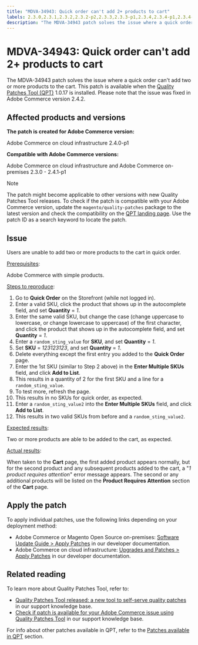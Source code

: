 ```yaml
---
title: "MDVA-34943: Quick order can't add 2+ products to cart"
labels: 2.3.0,2.3.1,2.3.2,2.3.2-p2,2.3.3,2.3.3-p1,2.3.4,2.3.4-p1,2.3.4-p2,2.3.5,2.3.5-p1,2.3.5-p2,2.3.6,2.3.6-p1,2.4.0,2.4.0-p1,2.4.1,2.4.1-p1,QPT 1.0.17,QPT patches,Magento Commerce,Magento Commerce Cloud,Quality Patches Tool,SKU,cart,products,quick order,Adobe Commerce,cloud infrastructure,on-premises
description: "The MDVA-34943 patch solves the issue where a quick order can't add two or more products to the cart. This patch is available when the [Quality Patches Tool (QPT)](https://support.magento.com/hc/en-us/articles/360047139492) 1.0.17 is installed. Please note that the issue was fixed in Adobe Commerce version 2.4.2."
---
```


# MDVA-34943: Quick order can't add 2+ products to cart

The MDVA-34943 patch solves the issue where a quick order can't add two or more products to the cart. This patch is available when the [Quality Patches Tool (QPT)](https://support.magento.com/hc/en-us/articles/360047139492) 1.0.17 is installed. Please note that the issue was fixed in Adobe Commerce version 2.4.2.

## Affected products and versions

**The patch is created for Adobe Commerce version:**

Adobe Commerce on cloud infrastructure 2.4.0-p1

**Compatible with Adobe Commerce versions:**

Adobe Commerce on cloud infrastructure and Adobe Commerce on-premises 2.3.0 - 2.4.1-p1

>[!NOTE]
>
>The patch might become applicable to other versions with new Quality Patches Tool releases. To check if the patch is compatible with your Adobe Commerce version, update the `magento/quality-patches` package to the latest version and check the compatibility on the [QPT landing page](https://devdocs.magento.com/quality-patches/tool.html#patch-grid). Use the patch ID as a search keyword to locate the patch.

## Issue

Users are unable to add two or more products to the cart in quick order.

<u>Prerequisites</u>:

Adobe Commerce with simple products.

<u>Steps to reproduce</u>:

1. Go to **Quick Order** on the Storefront (while not logged in).
1. Enter a valid SKU, click the product that shows up in the autocomplete field, and set **Quantity** = *1*.
1. Enter the same valid SKU, but change the case (change uppercase to lowercase, or change lowercase to uppercase) of the first character, and click the product that shows up in the autocomplete field, and set **Quantity** = *1*.
1. Enter a `random_sting_value` for **SKU**, and set **Quantity** = *1*.
1. Set **SKU** = *123123123*, and set **Quantity** = *1*.
1. Delete everything except the first entry you added to the **Quick Order** page.
1. Enter the 1st SKU (similar to Step 2 above) in the **Enter Multiple SKUs** field, and click **Add to List**.
1. This results in a quantity of 2 for the first SKU and a line for a `random_sting_value`.
1. To test more, refresh the page.
1. This results in no SKUs for quick order, as expected.
1. Enter a `random_sting_value2` into the **Enter Multiple SKUs** field, and click **Add to List**.
1. This results in two valid SKUs from before and a `random_sting_value2`.

<u>Expected results</u>:

Two or more products are able to be added to the cart, as expected.

<u>Actual results</u>:

When taken to the **Cart** page, the first added product appears normally, but for the second product and any subsequent products added to the cart, a "*1 product requires attention*" error message appears. The second or any additional products will be listed on the **Product Requires Attention** section of the **Cart** page.

## Apply the patch

To apply individual patches, use the following links depending on your deployment method:

* Adobe Commerce or Magento Open Source on-premises: [Software Update Guide > Apply Patches](https://devdocs.magento.com/guides/v2.4/comp-mgr/patching/mqp.html) in our developer documentation.
* Adobe Commerce on cloud infrastructure: [Upgrades and Patches > Apply Patches](https://devdocs.magento.com/cloud/project/project-patch.html) in our developer documentation.

## Related reading

To learn more about Quality Patches Tool, refer to:

* [Quality Patches Tool released: a new tool to self-serve quality patches](https://support.magento.com/hc/en-us/articles/360047139492) in our support knowledge base.
* [Check if patch is available for your Adobe Commerce issue using Quality Patches Tool](https://support.magento.com/hc/en-us/articles/360047125252) in our support knowledge base.

For info about other patches available in QPT, refer to the [Patches available in QPT](https://support.magento.com/hc/en-us/sections/360010506631-Patches-available-in-QPT-tool-) section.